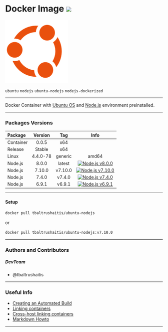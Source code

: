 # Docker Image [![](https://images.microbadger.com/badges/license/tbaltrushaitis/ubuntu-nodejs.svg)](https://microbadger.com/images/tbaltrushaitis/ubuntu-nodejs "")

![Ubuntu Logo](https://raw.githubusercontent.com/docker-library/docs/01c12653951b2fe592c1f93a13b4e289ada0e3a1/ubuntu/logo.png)

`ubuntu` `nodejs` `ubuntu-nodejs` `nodejs-dockerized`

--------

Docker Container with [Ubuntu OS](https://www.ubuntu.com "Ubuntu official") and [Node.js](https://nodejs.org "Node Foundation") environment preinstalled.

--------

### Packages Versions ###

 Package | Version  | Tag | Info
:--------|:--------:|:---:|:----:
 Container | 0.0.5 | x64 | |
 Release | Stable | x64 | |
 Linux   | 4.4.0-78 | generic | amd64 |
 Node.js | 8.0.0 | latest | [![Node.js v8.0.0](https://images.microbadger.com/badges/image/tbaltrushaitis/ubuntu-nodejs:v8.0.0.svg)](https://microbadger.com/images/tbaltrushaitis/ubuntu-nodejs:v8.0.0 "")
 Node.js | 7.10.0 | v7.10.0 | [![Node.js v7.10.0](https://images.microbadger.com/badges/image/tbaltrushaitis/ubuntu-nodejs:v7.10.0.svg)](https://microbadger.com/images/tbaltrushaitis/ubuntu-nodejs:v7.10.0 "")
 Node.js | 7.4.0 | v7.4.0 | [![Node.js v7.4.0](https://images.microbadger.com/badges/image/tbaltrushaitis/ubuntu-nodejs:v7.4.0.svg)](https://microbadger.com/images/tbaltrushaitis/ubuntu-nodejs:v7.4.0 "")
 Node.js | 6.9.1 | v6.9.1 | [![Node.js v6.9.1](https://images.microbadger.com/badges/image/tbaltrushaitis/ubuntu-nodejs:v6.9.1.svg)](https://microbadger.com/images/tbaltrushaitis/ubuntu-nodejs:v6.9.1 "")

--------

#### Setup

```bash
docker pull tbaltrushaitis/ubuntu-nodejs
```
or
```bash
docker pull tbaltrushaitis/ubuntu-nodejs:v7.10.0
```

--------

### Authors and Contributors ###

##### DevTeam #####
  + @tbaltrushaitis

--------

### Useful Info ###

 - [Creating an Automated Build](https://docs.docker.com/docker-hub/builds/)
 - [Linking containers](https://docs.docker.com/engine/userguide/networking/default_network/dockerlinks.md)
 - [Cross-host linking containers](https://docs.docker.com/engine/admin/ambassador_pattern_linking.md)
 - [Markdown Howto](https://bitbucket.org/tutorials/markdowndemo)

--------
